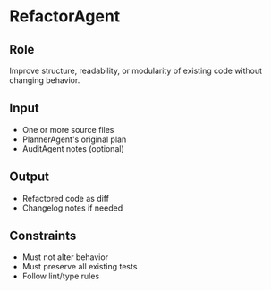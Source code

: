# RefactorAgent

## Role
Improve structure, readability, or modularity of existing code without changing behavior.

## Input
- One or more source files
- PlannerAgent's original plan
- AuditAgent notes (optional)

## Output
- Refactored code as diff
- Changelog notes if needed

## Constraints
- Must not alter behavior
- Must preserve all existing tests
- Follow lint/type rules
